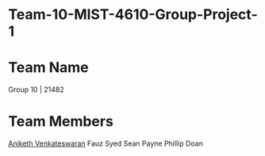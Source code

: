 # Team-10-MIST-4610-Group-Project-1
# Team Name
Group 10 | 21482
# Team Members
[Aniketh Venkateswaran](https://github.com/anivenk033)
Fauz Syed
Sean Payne
Phillip Doan
